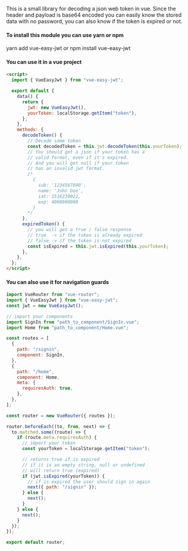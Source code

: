 This is a small library for decoding a json web token in vue. Since the header and payload is base64 encoded you can easily know the stored data with no password, you can also know if the token is expired or not.

#### To install this module you can use yarn or npm

yarn add vue-easy-jwt
or
npm install vue-easy-jwt

#### You can use it in a vue project

```html
<script>
  import { VueEasyJwt } from "vue-easy-jwt";

  export default {
    data() {
      return {
        jwt: new VueEasyJwt(),
        yourToken: localStorage.getItem("token"),
      };
    },
    methods: {
      decodeToken() {
        // Decode some token
        const decodedToken = this.jwt.decodeToken(this.yourToken);
        // You should get a json if your token has a
        // valid format, even if it's expired.
        // And you will get null if your token
        // has an invalid jwt format.
        /*  
          {
            sub: '1234567890',
            name: 'John Doe',
            iat: 1516239022,
            exp: 4008900000 
          } 
        */
      },
      expiredToken() {
        // you will get a true / false response
        // true  -> if the token is already expired
        // false -> if the token is not expired
        const isExpired = this.jwt.isExpired(this.yourToken);
      },
    },
  };
</script>
```

#### You can also use it for navigation guards

```js
import VueRouter from "vue-router";
import { VueEasyJwt } from "vue-easy-jwt";
const jwt = new VueEasyJwt();

// import your components
import SignIn from "path_to_component/SignIn.vue";
import Home from "path_to_component/Home.vue";

const routes = [
  {
    path: "/signin",
    component: SignIn,
  },
  {
    path: "/home",
    component: Home,
    meta: {
      requiresAuth: true,
    },
  },
];

const router = new VueRouter({ routes });

router.beforeEach((to, from, next) => {
  to.matched.some((route) => {
    if (route.meta.requiresAuth) {
      // import your token
      const yourToken = localStorage.getItem("token");

      // returns true if is expired
      // if it is an empty string, null or undefined
      // will return true (expired)
      if (jwt.isExpired(yourToken)) {
        // if is expired the user should sign in again
        next({ path: "/signin" });
      } else {
        next();
      }
    } else {
      next();
    }
  });
});

export default router;
```
